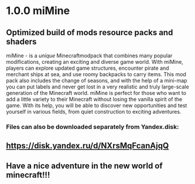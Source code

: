 # 1.0.0 miMine
## Optimized build of mods resource packs and shaders

miMine - is a _unique_ Minecraftmodpack that combines many popular modifications, creating an exciting and diverse game world.
With miMine, players can explore updated game structures, encounter pirate and merchant ships at sea, and use roomy backpacks to carry items. This mod pack also includes the change of seasons, and with the help of a mini-map you can put labels and never get lost in a very realistic and truly large-scale generation of the Minecraft world.
miMine is perfect for those who want to add a little variety to their Minecraft without losing the vanilla spirit of the game. With its help, you will be able to discover new opportunities and test yourself in various fields, from quiet construction to exciting adventures.
### Files can also be downloaded separately from Yandex.disk:
## https://disk.yandex.ru/d/NXrsMqFcanAjqQ

## Have a nice adventure in the new world of minecraft!!!
